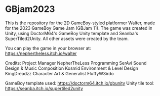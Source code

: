 # GBjam2023

This is the repository for the 2D GameBoy-styled platformer Walter, made for the 2023 GameBoy Game Jam (GBJam 11).
The game was created in Unity, using DoctorM64's GameBoy Unity template and Seanba's SuperTiled2Unity. All other assets were created by the team.

You can play the game in your browser at: https://nephertheless.itch.io/walter

Credits:
Project Manager                      NepherTheLess
Programming                          SerAvi
Sound Design & Music Composition     Kosmid
Environment & Level Design           KingDreadzz
Character Art & Generalist           FluffyW3irdo

GameBoy template used: https://doctorm64.itch.io/gbunity
Unity tile tool: https://seanba.itch.io/supertiled2unity
